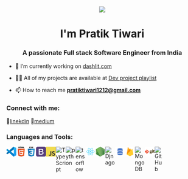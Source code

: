 <div align="center">
<img src="https://rishavanand.github.io/static/images/greetings.gif" align="center" height="" width="400" />
</div>  
  


<h1 align="center">I'm Pratik Tiwari</h1>
<h3 align="center">A passionate Full stack Software Engineer from India</h3>

- 🔭 I’m currently working on [dashlit.com](https://dashlit.com)

- 👨‍💻 All of my projects are available at [Dev project playlist](https://github.com/pratik-codes/Fullstack-Dev-Profile)

- 📫 How to reach me **pratiktiwari1212@gmail.com**

<h3 align="left">Connect with me:</h3>

👔[linekdin](https://www.linkedin.com/in/pratiktiwari12/)
📝[medium](https://pratik-codes.medium.com/)


<h3 align="left">Languages and Tools:</h3>
<img align="left" alt="Visual Studio Code" width="26px" src="https://raw.githubusercontent.com/github/explore/80688e429a7d4ef2fca1e82350fe8e3517d3494d/topics/visual-studio-code/visual-studio-code.png" />
<img align="left" alt="HTML5" width="26px" src="https://raw.githubusercontent.com/github/explore/80688e429a7d4ef2fca1e82350fe8e3517d3494d/topics/html/html.png" />
<img align="left" alt="CSS3" width="26px" src="https://raw.githubusercontent.com/github/explore/80688e429a7d4ef2fca1e82350fe8e3517d3494d/topics/css/css.png" />
<img align="left" alt="bootstap" width="26px" src="https://raw.githubusercontent.com/github/explore/80688e429a7d4ef2fca1e82350fe8e3517d3494d/topics/bootstrap/bootstrap.png" />
<img align="left" alt="JavaScript" width="26px" src="https://raw.githubusercontent.com/github/explore/80688e429a7d4ef2fca1e82350fe8e3517d3494d/topics/javascript/javascript.png" />
<img align="left" alt="TypeScript" width="26px" src="https://img.icons8.com/color/480/000000/typescript.png" />
<img align="left" alt="python" width="26px" src="https://img.icons8.com/dusk/48/000000/python.png" />
<img align="left" alt="tensorflow" width="26px" src="https://img.icons8.com/color/48/000000/tensorflow.png" />

<img align="left" alt="React" width="26px" src="https://raw.githubusercontent.com/github/explore/80688e429a7d4ef2fca1e82350fe8e3517d3494d/topics/react/react.png" />
<img align="left" alt="Node.js" width="26px" src="https://raw.githubusercontent.com/github/explore/80688e429a7d4ef2fca1e82350fe8e3517d3494d/topics/nodejs/nodejs.png" />
<img align="left" alt="Djnago" width="26px" src="https://img.icons8.com/color/48/000000/django.png" />
<img align="left" alt="SQL" width="26px" src="https://raw.githubusercontent.com/github/explore/80688e429a7d4ef2fca1e82350fe8e3517d3494d/topics/sql/sql.png" />
<img align="left" alt="firebase" width="26px" src="https://raw.githubusercontent.com/github/explore/80688e429a7d4ef2fca1e82350fe8e3517d3494d/topics/firebase/firebase.png" />
<img align="left" alt="MongoDB" width="26px" src="https://img.icons8.com/color/50/000000/mongodb.png" />
<img align="left" alt="Git" width="26px" src="https://raw.githubusercontent.com/github/explore/80688e429a7d4ef2fca1e82350fe8e3517d3494d/topics/git/git.png" />
<img align="left" alt="GitHub" width="26px" src="https://img.icons8.com/cute-clipart/64/4a90e2/github.png" />
<div >






<!-- ### Hey! It's me Pratik 👋

- 🎤 I am a passonate Computer Vision enthusiast and a Fullstack Software Engineer.
- 🛸 Learning everyday, currently learning to master Advanced CV NLP, UI/UX etc ...
- 📚 Actively writing blogs Check it Out! [Here!](https://medium.com/@pratik_codes)
- 💬 Ask me about DS, ML, DL, AGI, Web Dev or anything in general 

🏡[website](https://pratiktiwari-84f71.web.app/) | 👔[linekdin](https://www.linkedin.com/in/pratiktiwari12/) | 📝[medium](https://medium.com/@pratik_codes) | 📸[instagram](https://www.instagram.com/seethroughmycam/) | 📧 [mail](mailto:pratiktiwari1212@gmail.com)

<img align="left" alt="Visual Studio Code" width="26px" src="https://raw.githubusercontent.com/github/explore/80688e429a7d4ef2fca1e82350fe8e3517d3494d/topics/visual-studio-code/visual-studio-code.png" />
<img align="left" alt="HTML5" width="26px" src="https://raw.githubusercontent.com/github/explore/80688e429a7d4ef2fca1e82350fe8e3517d3494d/topics/html/html.png" />
<img align="left" alt="CSS3" width="26px" src="https://raw.githubusercontent.com/github/explore/80688e429a7d4ef2fca1e82350fe8e3517d3494d/topics/css/css.png" />
<img align="left" alt="bootstap" width="26px" src="https://raw.githubusercontent.com/github/explore/80688e429a7d4ef2fca1e82350fe8e3517d3494d/topics/bootstrap/bootstrap.png" />
<img align="left" alt="JavaScript" width="26px" src="https://raw.githubusercontent.com/github/explore/80688e429a7d4ef2fca1e82350fe8e3517d3494d/topics/javascript/javascript.png" />
<img align="left" alt="TypeScript" width="26px" src="https://img.icons8.com/color/480/000000/typescript.png" />
<img align="left" alt="python" width="26px" src="https://img.icons8.com/dusk/48/000000/python.png" />
<img align="left" alt="tensorflow" width="26px" src="https://img.icons8.com/color/48/000000/tensorflow.png" />

<img align="left" alt="React" width="26px" src="https://raw.githubusercontent.com/github/explore/80688e429a7d4ef2fca1e82350fe8e3517d3494d/topics/react/react.png" />
<img align="left" alt="Node.js" width="26px" src="https://raw.githubusercontent.com/github/explore/80688e429a7d4ef2fca1e82350fe8e3517d3494d/topics/nodejs/nodejs.png" />
<img align="left" alt="Djnago" width="26px" src="https://img.icons8.com/color/48/000000/django.png" />
<img align="left" alt="SQL" width="26px" src="https://raw.githubusercontent.com/github/explore/80688e429a7d4ef2fca1e82350fe8e3517d3494d/topics/sql/sql.png" />
<img align="left" alt="firebase" width="26px" src="https://raw.githubusercontent.com/github/explore/80688e429a7d4ef2fca1e82350fe8e3517d3494d/topics/firebase/firebase.png" />
<img align="left" alt="MongoDB" width="26px" src="https://img.icons8.com/color/50/000000/mongodb.png" />
<img align="left" alt="Git" width="26px" src="https://raw.githubusercontent.com/github/explore/80688e429a7d4ef2fca1e82350fe8e3517d3494d/topics/git/git.png" />
<img align="left" alt="GitHub" width="26px" src="https://img.icons8.com/cute-clipart/64/4a90e2/github.png" />

<br></br>


### HAPPY CODING! 👨‍💻 -->

